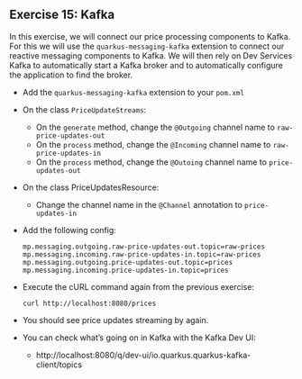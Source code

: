 ## Exercise 15: Kafka

In this exercise, we will connect our price processing components to Kafka. For this we will use the `quarkus-messaging-kafka` extension to connect our reactive messaging components to Kafka. We will then rely on Dev Services Kafka to automatically start a Kafka broker and to automatically configure the application to find the broker.

* Add the `quarkus-messaging-kafka` extension to your `pom.xml`
* On the class `PriceUpdateStreams`:
    - On the `generate` method, change the `@Outgoing` channel name to `raw-price-updates-out`
    - On the `process` method, change the `@Incoming` channel name to `raw-price-updates-in`
    - On the `process` method, change the `@Outoing` channel name to `price-updates-out`
* On the class PriceUpdatesResource:
    - Change the channel name in the `@Channel` annotation to `price-updates-in`
* Add the following config:

      mp.messaging.outgoing.raw-price-updates-out.topic=raw-prices
      mp.messaging.incoming.raw-price-updates-in.topic=raw-prices
      mp.messaging.outgoing.price-updates-out.topic=prices
      mp.messaging.incoming.price-updates-in.topic=prices

* Execute the cURL command again from the previous exercise:

      curl http://localhost:8080/prices

* You should see price updates streaming by again.
* You can check what’s going on in Kafka with the Kafka Dev UI:
  * http://localhost:8080/q/dev-ui/io.quarkus.quarkus-kafka-client/topics
